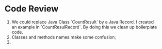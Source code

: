 # Code Review

1. We could replace Java Class ´CountResult´ by a Java Record. I created an example in ´CountResulRecord´. By doing this we clean up boilerplate code.
2. Classes and methods names make some confusion;
3. 
